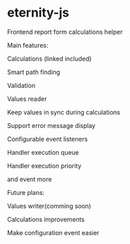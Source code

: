 # eternity-js
Frontend report form calculations helper

Main features:

Calculations (linked included)

Smart path finding

Validation

Values reader

Keep values in sync during calculations

Support error message display

Configurable event listeners

Handler execution queue

Handler execution priority

and event more



Future plans:

Values writer(comming soon)

Calculations improvements

Make configuration event easier
